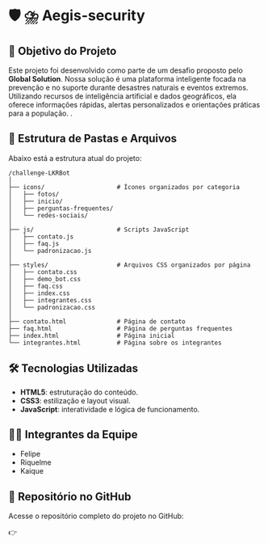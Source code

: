 # :shield: :cloud_with_lightning_and_rain: Aegis-security


## 📌 Objetivo do Projeto

Este projeto foi desenvolvido como parte de um desafio proposto pelo **Global Solution**. Nossa solução é uma plataforma inteligente focada na prevenção e no suporte durante desastres naturais e eventos extremos. Utilizando recursos de inteligência artificial e dados geográficos, ela oferece informações rápidas, alertas personalizados e orientações práticas para a população.                .

## 📁 Estrutura de Pastas e Arquivos

Abaixo está a estrutura atual do projeto:

```
/challenge-LKRBot
│
├── icons/                    # Ícones organizados por categoria
│   ├── fotos/
│   ├── inicio/
│   ├── perguntas-frequentes/
│   └── redes-sociais/
│
├── js/                       # Scripts JavaScript
│   ├── contato.js
│   ├── faq.js
│   └── padronizacao.js
│
├── styles/                   # Arquivos CSS organizados por página
│   ├── contato.css
│   ├── demo_bot.css
│   ├── faq.css
│   ├── index.css
│   ├── integrantes.css
│   └── padronizacao.css
│
├── contato.html              # Página de contato
├── faq.html                  # Página de perguntas frequentes
├── index.html                # Página inicial
└── integrantes.html          # Página sobre os integrantes
```

## 🛠️ Tecnologias Utilizadas

- **HTML5**: estruturação do conteúdo.
- **CSS3**: estilização e layout visual.
- **JavaScript**: interatividade e lógica de funcionamento.

## 👨‍💻 Integrantes da Equipe

- Felipe 
- Riquelme  
- Kaique  

## 🔗 Repositório no GitHub

Acesse o repositório completo do projeto no GitHub:

👉 
